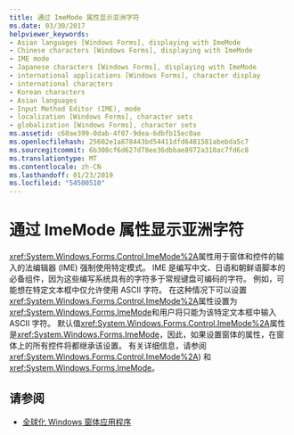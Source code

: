 ```yaml
---
title: 通过 ImeMode 属性显示亚洲字符
ms.date: 03/30/2017
helpviewer_keywords:
- Asian languages [Windows Forms], displaying with ImeMode
- Chinese characters [Windows Forms], displaying with ImeMode
- IME mode
- Japanese characters [Windows Forms], displaying with ImeMode
- international applications [Windows Forms], character display
- international characters
- Korean characters
- Asian languages
- Input Method Editor (IME), mode
- localization [Windows Forms], character sets
- globalization [Windows Forms], character sets
ms.assetid: c60ae399-0dab-4f07-9dea-6dbfb15ec0ae
ms.openlocfilehash: 25602e1a878443bd54411dfd6481581abebda5c7
ms.sourcegitcommit: 6b308cf6d627d78ee36dbbae8972a310ac7fd6c8
ms.translationtype: MT
ms.contentlocale: zh-CN
ms.lasthandoff: 01/23/2019
ms.locfileid: "54500510"
---
```

# <a name="display-of-asian-characters-with-the-imemode-property"></a>通过 ImeMode 属性显示亚洲字符
<xref:System.Windows.Forms.Control.ImeMode%2A>属性用于窗体和控件的输入的法编辑器 (IME) 强制使用特定模式。 IME 是编写中文、日语和朝鲜语脚本的必备组件，因为这些编写系统具有的字符多于常规键盘可编码的字符。 例如，可能想在特定文本框中仅允许使用 ASCII 字符。 在这种情况下可以设置<xref:System.Windows.Forms.Control.ImeMode%2A>属性设置为<xref:System.Windows.Forms.ImeMode>和用户将只能为该特定文本框中输入 ASCII 字符。 默认值<xref:System.Windows.Forms.Control.ImeMode%2A>属性是<xref:System.Windows.Forms.ImeMode>，因此，如果设置窗体的属性，在窗体上的所有控件将都继承该设置。 有关详细信息，请参阅<xref:System.Windows.Forms.Control.ImeMode%2A>) 和<xref:System.Windows.Forms.ImeMode>。  
  
## <a name="see-also"></a>请参阅

- [全球化 Windows 窗体应用程序](globalizing-windows-forms.md)
